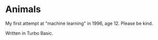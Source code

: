 # Animals

My first attempt at "machine learning" in 1996, age 12. Please be kind.

Written in Turbo Basic.
